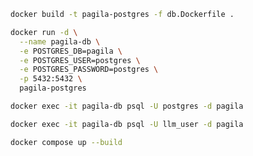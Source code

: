 ```bash
docker build -t pagila-postgres -f db.Dockerfile .
```

```bash
docker run -d \
  --name pagila-db \
  -e POSTGRES_DB=pagila \
  -e POSTGRES_USER=postgres \
  -e POSTGRES_PASSWORD=postgres \
  -p 5432:5432 \
  pagila-postgres
```

```bash
docker exec -it pagila-db psql -U postgres -d pagila
```

```bash
docker exec -it pagila-db psql -U llm_user -d pagila
```

```bash
docker compose up --build
```
